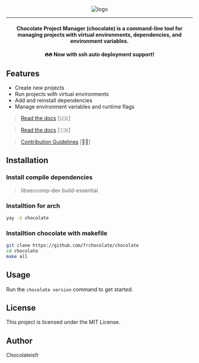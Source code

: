 


<p align="center">
  <img src="https://socialify.git.ci/frchocolate/chocolate/image?custom_description=A+Modern+Python+Project+Manager&description=1&font=Source+Code+Pro&forks=1&issues=1&language=1&logo=https%3A%2F%2Fwww.svgrepo.com%2Fdownload%2F501912%2Fchocolate.svg&name=1&owner=1&pattern=Transparent&pulls=1&stargazers=1&theme=Dark" alt="logo">
</p>

---
<h4 align="center">
Chocolate Project Manager (chocolate) is a command-line tool for managing projects with virtual environments, dependencies, and environment variables.
</h4>
<h4 align="center">🔥🔥 Now with ssh auto deployment support!</h4>



## Features
- Create new projects
- Run projects with virtual environments
- Add and reinstall dependencies
- Manage environment variables and runtime flags

> [Read the docs](DOCS.md) [🇺🇸]

> [Read the docs](DOCSfa.md) [🇮🇷]

> [Contribution Guidelines](contribute.md) [🧑‍⚕️]

## Installation

### Install compile dependencies
> libseccomp-dev
> build-essential
### Installtion for arch
```sh
yay -S chocolate
```


### Installtion chocolate with makefile

```sh
git clone https://github.com/frchocolate/chocolate
cd chocolate
make all
```

## Usage
Run the `chocolate version` command to get started.



## License
This project is licensed under the MIT License.

## Author
Chocolateisfr
